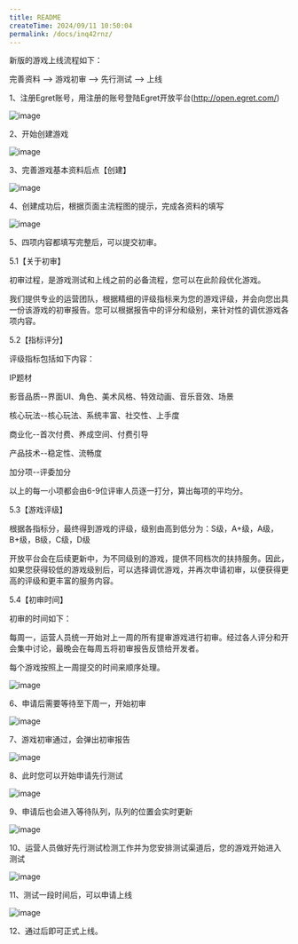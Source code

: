 ```yaml
---
title: README
createTime: 2024/09/11 10:50:04
permalink: /docs/inq42rnz/
---
```

新版的游戏上线流程如下：

完善资料 --> 游戏初审 --> 先行测试 --> 上线

 

1、注册Egret账号，用注册的账号登陆Egret开放平台(http://open.egret.com/)


![image](201603111543552856.png)


2、开始创建游戏




![image](201603111544028071.png)



3、完善游戏基本资料后点【创建】

 

![image](201603111544125268.png)


 

4、创建成功后，根据页面主流程图的提示，完成各资料的填写

 

![image](201603111544212266.png)

 

5、四项内容都填写完整后，可以提交初审。


5.1【关于初审】

初审过程，是游戏测试和上线之前的必备流程，您可以在此阶段优化游戏。

我们提供专业的运营团队，根据精细的评级指标来为您的游戏评级，并会向您出具一份该游戏的初审报告。您可以根据报告中的评分和级别，来针对性的调优游戏各项内容。

 

5.2【指标评分】

评级指标包括如下内容：

IP题材

影音品质--界面UI、角色、美术风格、特效动画、音乐音效、场景

核心玩法--核心玩法、系统丰富、社交性、上手度

商业化--首次付费、养成空间、付费引导

产品技术--稳定性、流畅度

加分项--评委加分

以上的每一小项都会由6-9位评审人员逐一打分，算出每项的平均分。

 

5.3【游戏评级】

根据各指标分，最终得到游戏的评级，级别由高到低分为：S级，A+级，A级，B+级，B级，C级，D级

开放平台会在后续更新中，为不同级别的游戏，提供不同档次的扶持服务。因此，如果您获得较低的游戏级别后，可以选择调优游戏，并再次申请初审，以便获得更高的评级和更丰富的服务内容。

 

5.4【初审时间】

初审的时间如下：

每周一，运营人员统一开始对上一周的所有提审游戏进行初审。经过各人评分和开会集中讨论，最晚会在每周五将初审报告反馈给开发者。

每个游戏按照上一周提交的时间来顺序处理。



![image](201603111544435005.png)
 

6、申请后需要等待至下周一，开始初审


![image](201603111544566483.png)

 

7、游戏初审通过，会弹出初审报告

 

![image](201606291634172687.png)

 

8、此时您可以开始申请先行测试

 


![image](201603111545218418.png)
 

9、申请后也会进入等待队列，队列的位置会实时更新

 

![image](201603111545305427.png)
 

 

10、运营人员做好先行测试检测工作并为您安排测试渠道后，您的游戏开始进入测试

 

![image](201603111545384015.png)
 

 

11、测试一段时间后，可以申请上线


![image](201603111545453232.png)
 

 

12、通过后即可正式上线。


